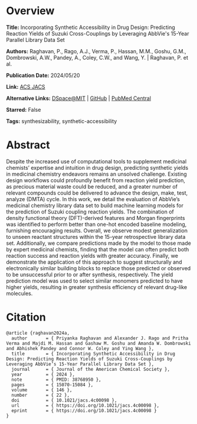 # Overview
**Title:**
Incorporating Synthetic Accessibility in Drug Design: Predicting Reaction Yields of Suzuki Cross-Couplings by Leveraging AbbVie's 15-Year Parallel Library Data Set

**Authors:**
Raghavan, P., Rago, A.J., Verma, P., Hassan, M.M., Goshu, G.M., Dombrowski, A.W., Pandey, A., Coley, C.W., and Wang, Y. |
Raghavan, P. et al.

**Publication Date:**
2024/05/20

**Link:**
[ACS JACS](https://pubs.acs.org/doi/10.1021/jacs.4c00098)

**Alternative Links:**
[DSpace@MIT](https://dspace.mit.edu/handle/1721.1/158164) |
[GitHub](https://github.com/priyanka-rag/suzuki_yield_predict_external) |
[PubMed Central](https://pmc.ncbi.nlm.nih.gov/articles/PMC11157529)

**Starred:**
False

**Tags:**
synthesizability, synthetic-accessibility


# Abstract
Despite the increased use of computational tools to supplement medicinal chemists’ expertise and intuition in drug design, predicting synthetic yields in medicinal chemistry endeavors remains an unsolved challenge.
Existing design workflows could profoundly benefit from reaction yield prediction, as precious material waste could be reduced, and a greater number of relevant compounds could be delivered to advance the design, make, test, analyze (DMTA) cycle.
In this work, we detail the evaluation of AbbVie’s medicinal chemistry library data set to build machine learning models for the prediction of Suzuki coupling reaction yields.
The combination of density functional theory (DFT)-derived features and Morgan fingerprints was identified to perform better than one-hot encoded baseline modeling, furnishing encouraging results.
Overall, we observe modest generalization to unseen reactant structures within the 15-year retrospective library data set.
Additionally, we compare predictions made by the model to those made by expert medicinal chemists, finding that the model can often predict both reaction success and reaction yields with greater accuracy.
Finally, we demonstrate the application of this approach to suggest structurally and electronically similar building blocks to replace those predicted or observed to be unsuccessful prior to or after synthesis, respectively.
The yield prediction model was used to select similar monomers predicted to have higher yields, resulting in greater synthesis efficiency of relevant drug-like molecules.


# Citation
```
@article {raghavan2024a,
  author       = { Priyanka Raghavan and Alexander J. Rago and Pritha Verma and Majdi M. Hassan and Gashaw M. Goshu and Amanda W. Dombrowski and Abhishek Pandey and Connor W. Coley and Ying Wang },
  title        = { Incorporating Synthetic Accessibility in Drug Design: Predicting Reaction Yields of Suzuki Cross-Couplings by Leveraging AbbVie’s 15-Year Parallel Library Data Set },
  journal      = { Journal of the American Chemical Society },
  year         = { 2024 },
  note         = { PMID: 38768950 },
  pages        = { 15070-15084 },
  volume       = { 146 },
  number       = { 22 },
  doi          = { 10.1021/jacs.4c00098 },
  url          = { https://doi.org/10.1021/jacs.4c00098 },
  eprint       = { https://doi.org/10.1021/jacs.4c00098 }
}
```
